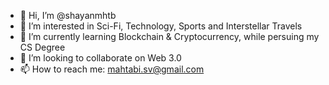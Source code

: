 - 👋 Hi, I’m @shayanmhtb
- 👀 I’m interested in Sci-Fi, Technology, Sports and Interstellar Travels
- 🌱 I’m currently learning Blockchain & Cryptocurrency, while persuing my CS Degree
- 💞️ I’m looking to collaborate on Web 3.0
- 📫 How to reach me: mahtabi.sv@gmail.com

<!---
shayanmhtb/shayanmhtb is a ✨ special ✨ repository because its `README.md` (this file) appears on your GitHub profile.
You can click the Preview link to take a look at your changes.
--->
